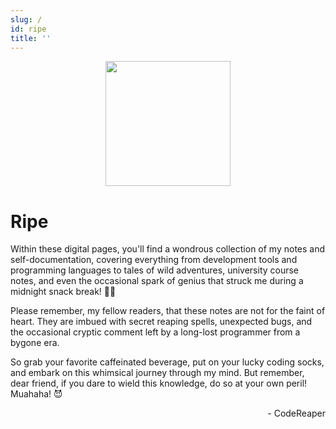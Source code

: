 ```yaml
---
slug: /
id: ripe
title: ''
---
```


<p align="center">
<img src="img/ripe.png" width="200"></img>
<h1>Ripe</h1>
</p>

Within these digital pages, you'll find a wondrous collection of my notes and self-documentation, covering everything from development tools and programming languages to tales of wild adventures, university course notes, and even the occasional spark of genius that struck me during a midnight snack break! 🍕🚀

Please remember, my fellow readers, that these notes are not for the faint of heart. They are imbued with secret reaping spells, unexpected bugs, and the occasional cryptic comment left by a long-lost programmer from a bygone era.

So grab your favorite caffeinated beverage, put on your lucky coding socks, and embark on this whimsical journey through my mind. But remember, dear friend, if you dare to wield this knowledge, do so at your own peril! Muahaha! 😈

<p align="right">- CodeReaper</p>
